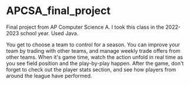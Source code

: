 # APCSA_final_project
Final project from AP Computer Science A. I took this class in the 2022-2023 school year. Used Java.

You get to choose a team to control for a season. You can improve your team by trading with other teams, and manage weekly trade offers from other teams. When it's game time, watch the action unfold in real time as you see field position and the play-by-play happen. After the game, don't forget to check out the player stats section, and see how players from around the league have performed.
